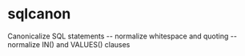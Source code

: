sqlcanon
========

Canonicalize SQL statements
-- normalize whitespace and quoting
-- normalize IN() and VALUES() clauses

